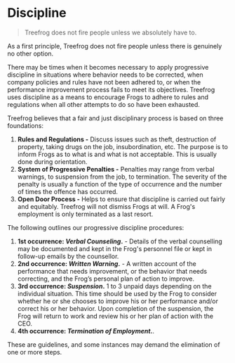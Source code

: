 # Discipline

> Treefrog does not fire people unless we absolutely have to.

As a first principle, Treefrog does not fire people unless there is genuinely no other option.

There may be times when it becomes necessary to apply progressive discipline in situations where behavior needs to be corrected, when company policies and rules have not been adhered to, or when the performance improvement process fails to meet its objectives. Treefrog uses discipline as a means to encourage Frogs to adhere to rules and regulations when all other attempts to do so have been exhausted.

Treefrog believes that a fair and just disciplinary process is based on three foundations:

1. **Rules and Regulations -** Discuss issues such as theft, destruction of property, taking drugs on the job, insubordination, etc. The purpose is to inform Frogs as to what is and what is not acceptable. This is usually done during orientation.
2. **System of Progressive Penalties -** Penalties may range from verbal warnings, to suspension from the job, to termination. The severity of the penalty is usually a function of the type of occurrence and the number of times the offence has occurred.
3. **Open Door Process -** Helps to ensure that discipline is carried out fairly and equitably. Treefrog will not dismiss Frogs at will. A Frog's employment is only terminated as a last resort.

The following outlines our progressive discipline procedures:

1. **1st occurrence: *Verbal Counseling*.** - Details of the verbal counselling may be documented and kept in the Frog's personnel file or kept in follow-up emails by the counsellor.
2. **2nd occurrence: *Written Warning*.** - A written account of the performance that needs improvement, or the behavior that needs correcting, and the Frog’s personal plan of action to improve.
3. **3rd occurrence: *Suspension*.** 1 to 3 unpaid days depending on the individual situation. This time should be used by the Frog to consider whether he or she chooses to improve his or her performance and/or correct his or her behavior. Upon completion of the suspension, the Frog will return to work and review his or her plan of action with the CEO.
4. **4th occurrence: *Termination of Employment*.**.

These are guidelines, and some instances may demand the elimination of one or more steps.

